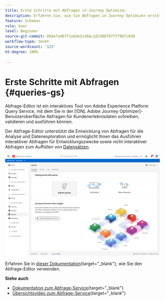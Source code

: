 ```yaml
---
title: Erste Schritte mit Abfragen in Journey Optimizer
description: Erfahren Sie, wie Sie Abfragen in Journey Optimizer erstellen
feature: Schemas
role: User
level: Beginner
source-git-commit: 8bdefa46ff1ebde2c49ac1d2300797777967c038
workflow-type: tm+mt
source-wordcount: '123'
ht-degree: 100%

---
```


# Erste Schritte mit Abfragen {#queries-gs}

Abfrage-Editor ist ein interaktives Tool von Adobe Experience Platform Query Service, mit dem Sie in der [!DNL Adobe Journey Optimizer]-Benutzeroberfläche Abfragen für Kundenerlebnisdaten schreiben, validieren und ausführen können.

Der Abfrage-Editor unterstützt die Entwicklung von Abfragen für die Analyse und Datenexploration und ermöglicht Ihnen das Ausführen interaktiver Abfragen für Entwicklungszwecke sowie nicht interaktiver Abfragen zum Auffüllen von [Datensätzen](get-started-datasets.md).


![](assets/queries-home.png)

Erfahren Sie in [dieser Dokumentation](https://experienceleague.adobe.com/docs/experience-platform/query/ui/user-guide.html?lang=de){target=&quot;_blank&quot;}, wie Sie den Abfrage-Editor verwenden.

**Siehe auch**

* [Dokumentation zum Abfrage-Service](https://experienceleague.adobe.com/docs/experience-platform/query/home.html?lang=de){target=&quot;_blank&quot;}
* [Übersichtsvideo zum Abfrage-Service](https://experienceleague.adobe.com/docs/platform-learn/tutorials/queries/understanding-query-service.html?lang=de){target=&quot;_blank&quot;}
